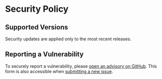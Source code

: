 # Security Policy

## Supported Versions

Security updates are applied only to the most recent releases.

## Reporting a Vulnerability

To securely report a vulnerability, please [open an advisory on GitHub](https://github.com/sozercan/kubectl-ai/security/advisories/new). This form is also accessible when [submitting a new issue](https://github.com/sozercan/kubectl-ai/issues/new/choose).
